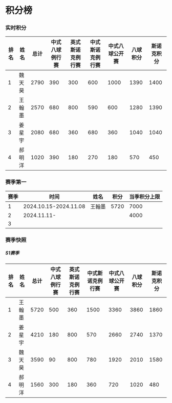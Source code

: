 # 积分榜

### 实时积分

| 排名 | 姓名   | 总计 | 中式八球例行赛 | 英式斯诺克例行赛 | 中式斯诺克例行赛 | 中式八球公开赛 | 八球积分 | 斯诺克积分 |
| ---- | ----- | ---- | ------------ | --------------- | --------------- | ------------  | ------- | ---------- |
| 1    | 魏天昊 | 2790 | 390          | 300             | 600             | 1000         | 1390     | 1400      |
| 2    | 王翰墨 | 2570 | 680          | 800             | 590             | 600          | 1280     | 1390      |
| 3    | 姜星宇 | 2080 | 680          | 360             | 680             | 360          | 1040     | 1040      |
| 4    | 郝明洋 | 1020 | 390          | 180             | 270             | 180          | 570      | 450       |

### 赛季第一

| 赛季 | 时间                  | 姓名   | 积分 | 当季积分上限  |
| ---- | -------------------- | ------ | ---- | ------------ |
| 1    | 2024.10.15-2024.11.08 | 王翰墨 | 5720 | 7000         |
| 2    | 2024.11.11-           |       |      | 4000         |
| 3    |                       |       |      |              |

### 赛季快照

##### S1赛季

| 排名 | 姓名   | 总计 | 中式八球例行赛 | 英式斯诺克例行赛 | 中式斯诺克例行赛 | 中式八球公开赛 | 八球积分 | 斯诺克积分 |
| ---- | ----- | ---- | ------------ | --------------- | --------------- | ------------  | ------- | ---------- |
| 1    | 王翰墨 | 5720 | 500          | 360             | 1500            | 3360         | 3860     | 1860      |
| 2    | 姜星宇 | 4210 | 180          | 800             | 570             | 2660         | 2740     | 1370      |
| 3    | 魏天昊 | 3590 | 90           | 800             | 780             | 1920         | 2010     | 1580      |
| 4    | 郝明洋 | 1560 | 300          | 180             | 360             | 720          | 1020     | 480       |

